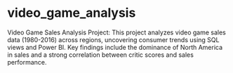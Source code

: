 # video_game_analysis
Video Game Sales Analysis Project: This project analyzes video game sales data (1980-2016) across regions, uncovering consumer trends using SQL views and Power BI. Key findings include the dominance of North America in sales and a strong correlation between critic scores and sales performance.
